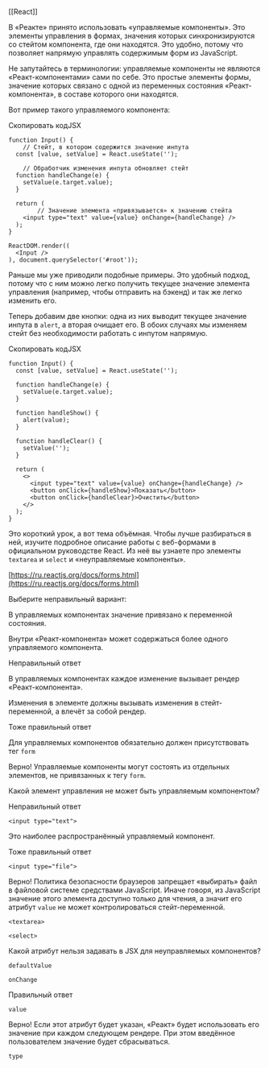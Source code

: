 [[React]]

В «Реакте» принято использовать «управляемые компоненты». Это элементы управления в формах, значения которых синхронизируются со стейтом компонента, где они находятся. Это удобно, потому что позволяет напрямую управлять содержимым форм из JavaScript.

Не запутайтесь в терминологии: управляемые компоненты не являются «Реакт-компонентами» сами по себе. Это простые элементы формы, значение которых связано с одной из переменных состояния «Реакт-компонента», в составе которого они находятся.

Вот пример такого управляемого компонента:

Скопировать кодJSX

```
function Input() {
    // Стейт, в котором содержится значение инпута
  const [value, setValue] = React.useState('');

    // Обработчик изменения инпута обновляет стейт
  function handleChange(e) {
    setValue(e.target.value);
  }

  return (
        // Значение элемента «привязывается» к значению стейта
    <input type="text" value={value} onChange={handleChange} />
  );
}

ReactDOM.render((
  <Input />
), document.querySelector('#root')); 
```

Раньше мы уже приводили подобные примеры. Это удобный подход, потому что с ним можно легко получить текущее значение элемента управления (например, чтобы отправить на бэкенд) и так же легко изменить его.

Теперь добавим две кнопки: одна из них выводит текущее значение инпута в `alert`, а вторая очищает его. В обоих случаях мы изменяем стейт без необходимости работать с инпутом напрямую.

Скопировать кодJSX

```
function Input() {
  const [value, setValue] = React.useState('');

  function handleChange(e) {
    setValue(e.target.value);
  }

  function handleShow() {
    alert(value);
  }

  function handleClear() {
    setValue('');
  }

  return (
    <>
      <input type="text" value={value} onChange={handleChange} />
      <button onClick={handleShow}>Показать</button>
      <button onClick={handleClear}>Очистить</button>
    </>
  );
} 
```

Это короткий урок, а вот тема объёмная. Чтобы лучше разбираться в ней, изучите подробное описание работы с веб-формами в официальном руководстве React. Из неё вы узнаете про элементы `textarea` и `select` и «неуправляемые компоненты».

[https://ru.reactjs.org/docs/forms.html](https://ru.reactjs.org/docs/forms.html)

Выберите неправильный вариант:

В управляемых компонентах значение привязано к переменной состояния.

Внутри «Реакт-компонента» может содержаться более одного управляемого компонента.

Неправильный ответ

В управляемых компонентах каждое изменение вызывает рендер «Реакт-компонента».

Изменения в элементе должны вызывать изменения в стейт-переменной, а влечёт за собой рендер.

Тоже правильный ответ

Для управляемых компонентов обязательно должен присутствовать тег `form`

Верно! Управляемые компоненты могут состоять из отдельных элементов, не привязанных к тегу `form`.

Какой элемент управления не может быть управляемым компонентом?

Неправильный ответ

`<input type="text">`

Это наиболее распространённый управляемый компонент.

Тоже правильный ответ

`<input type="file">`

Верно! Политика безопасности браузеров запрещает «выбирать» файл в файловой системе средствами JavaScript. Иначе говоря, из JavaScript значение этого элемента доступно только для чтения, а значит его атрибут `value` не может контролироваться стейт-переменной.

`<textarea>`

`<select>`

Какой атрибут нельзя задавать в JSX для неуправляемых компонентов?

`defaultValue`

`onChange`

Правильный ответ

`value`

Верно! Если этот атрибут будет указан, «Реакт» будет использовать его значение при каждом следующем рендере. При этом введённое пользователем значение будет сбрасываться.

`type`